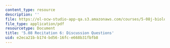 ```yaml
---
content_type: resource
description: ''
file: https://ol-ocw-studio-app-qa.s3.amazonaws.com/courses/5-08j-biological-chemistry-ii-spring-2016/e2eca21bb174bd5616fce668b31fbfb8_MIT5_08jS16r6_questions.pdf
file_type: application/pdf
resourcetype: Document
title: '5.08 Recitation 6: Discussion Questions'
uid: e2eca21b-b174-bd56-16fc-e668b31fbfb8
---
```

